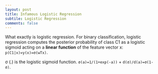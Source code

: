 ```yaml
---
layout: post
title: Infamous Logistic Regression
subtile: Logistic Regression
comments: false
---
```

What exactly is logistic regression. For binary classification, logistic regression computes the posterior probability of class C1 as a logistic sigmoid acting on a **linear function** of the feature vector x: `p(C1|x)=y(x)=σ(wTx)`.


σ (.) is the logistic sigmoid function. `σ(a)=1/(1+exp(-a))` + `d(σ)/d(a)=σ(1-σ)`.






